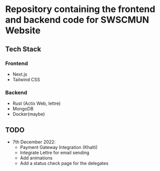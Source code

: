 # Repository containing the frontend and backend code for SWSCMUN Website

## Tech Stack

### Frontend

- Next.js
- Tailwind CSS

### Backend

- Rust (Actix Web, lettre)
- MongoDB
- Docker(maybe)

## TODO

- 7th December 2022: 
    - Payment Gateway Integration (Khalti)
    - Integrate Lettre for email sending
    - Add animations
    - Add a status check page for the delegates